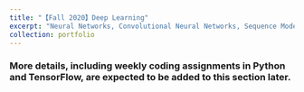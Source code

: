 ```yaml
---
title: "【Fall 2020】Deep Learning"
excerpt: "Neural Networks, Convolutional Neural Networks, Sequence Models and more. <br/><img src='/images/3_cs230.png'>"
collection: portfolio
---
```


### More details, including weekly coding assignments in Python and TensorFlow, are expected to be added to this section later.
